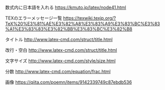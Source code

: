 数式内に日本語を入れる
https://kmuto.jp/latex/node41.html

TEXのエラーメッセージ一覧
https://texwiki.texjp.org/?TeX%20%E3%81%AE%E3%82%A8%E3%83%A9%E3%83%BC%E3%83%A1%E3%83%83%E3%82%BB%E3%83%BC%E3%82%B8

タイトル
http://www.latex-cmd.com/struct/title.html

改行・空白
http://www.latex-cmd.com/struct/title.html

文字サイズ
http://www.latex-cmd.com/style/size.html

分数
http://www.latex-cmd.com/equation/frac.html

画像
https://qiita.com/poemn/items/9142339749c87ebdb536



